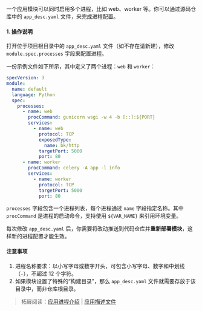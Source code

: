 一个应用模块可以同时启用多个进程，比如 web、worker 等。你可以通过源码仓库中的 `app_desc.yaml` 文件，来完成进程配置。

#### 1. 操作说明

打开位于项目根目录中的 `app_desc.yaml` 文件（如不存在请新建），修改 `module.spec.processes` 字段来配置进程。

一份示例文件如下所示，其中定义了两个进程：`web` 和 `worker`：

```yaml
specVersion: 3
module:
  name: default
  language: Python
  spec:
    processes:
      - name: web
        procCommand: gunicorn wsgi -w 4 -b [::]:${PORT}
        services:
          - name: web
            protocol: TCP
            exposedType:
              name: bk/http
            targetPort: 5000
            port: 80
      - name: worker
        procCommand: celery -A app -l info
        services:
          - name: worker
            protocol: TCP
            targetPort: 5000
            port: 80
```

`processes` 字段包含一个进程列表，每个进程通过 `name` 字段指定名称。其中 `procCommand` 是进程的启动命令，支持使用 `${VAR_NAME}` 来引用环境变量。

每次修改 `app_desc.yaml` 后，你需要将改动推送到代码仓库并**重新部署模块**，这样新的进程配置才能生效。

#### 注意事项

1. 进程名称要求：以小写字母或数字开头，可包含小写字母、数字和中划线（`-`），不超过 12 个字符。
2. 如果模块设置了特殊的“构建目录”，那么 `app_desc.yaml` 文件就需要存放于该目录中，而非仓库根目录。

> 拓展阅读：[应用进程介绍](PROCFILE_DOC) | [应用描述文件](APP_DESC_CNATIVE)
